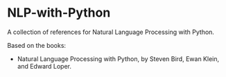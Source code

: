 # NLP-with-Python
A collection of references for Natural Language Processing with Python.

Based on the books:

* Natural Language Processing with Python, by Steven Bird, Ewan Klein, and Edward Loper.

